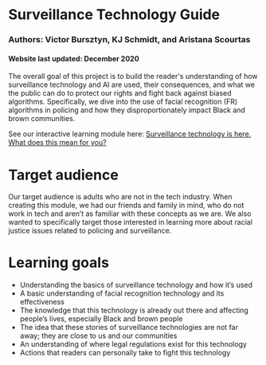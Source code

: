 # Surveillance Technology Guide
### Authors: Victor Bursztyn, KJ Schmidt, and Aristana Scourtas
#### Website last updated: December 2020

The overall goal of this project is to build the reader's understanding of how surveillance technology and AI are used, their consequences, and what we the public can do 
to protect our rights and fight back against biased algorithms. Specifically, we dive into the use of facial recognition (FR) algorithms in policing and how they 
disproportionately impact Black and brown communities.

See our interactive learning module here: [Surveillance technology is here. What does this mean for you?](https://kjschmidt913.github.io/surveillance-tech-guide)

# Target audience
Our target audience is adults who are not in the tech industry. When creating this
module, we had our friends and family in mind, who do not work in tech and aren’t as
familiar with these concepts as we are. We also wanted to specifically target those
interested in learning more about racial justice issues related to policing and surveillance.

# Learning goals
- Understanding the basics of surveillance technology and how it’s used
- A basic understanding of facial recognition technology and its effectiveness
- The knowledge that this technology is already out there and affecting people’s
lives, especially Black and brown people
- The idea that these stories of surveillance technologies are not far away; they
are close to us and our communities
- An understanding of where legal regulations exist for this technology
- Actions that readers can personally take to fight this technology

